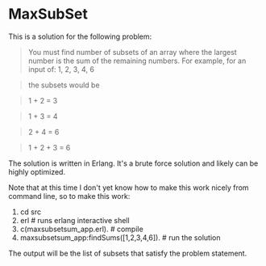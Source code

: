 # MaxSubSet 

This is a solution for the following problem:

>You must find number of subsets of an array where the largest number is the sum of the remaining numbers. For example, for an input of:
>1, 2, 3, 4, 6

>the subsets would be

>1 + 2 = 3

>1 + 3 = 4

>2 + 4 = 6

>1 + 2 + 3 = 6

The solution is written in Erlang. It's a brute force solution and likely can be highly optimized.

Note that at this time I don't yet know how to make this work nicely from command line, so to make this work:

1. cd src
1. erl # runs erlang interactive shell
1. c(maxsubsetsum_app.erl). # compile
1. maxsubsetsum_app:findSums([1,2,3,4,6]). # run the solution

The output will be the list of subsets that satisfy the problem statement.
